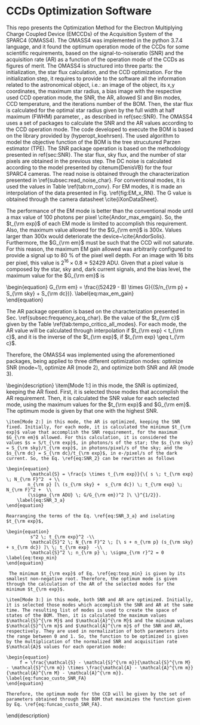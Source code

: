 # CCDs Optimization Software

This repo presents the Optimization Method for the Electron Multiplying Charge Coupled Device (EMCCDs) of the Acquisition System of the SPARC4 (OMASS4). The OMASS4 was implemented in the python 3.7.4 language, and it found the optimum operation mode of the CCDs for some scientific requirements, based on the signal-to-noiseratio (SNR) and the acquisition rate (AR) as a function of the operation mode of the CCDs as figures of merit. The OMASS4 is structured into three parts: the initialization, the star flux calculation, and the CCD optimization. For the initialization step, it requires to provide to the software all the information related to the astronomical object, i.e.: an image of the object, its x,y coordinates, the maximum star radius, a bias image with the respective used CCD operation mode, the SNR, the AR, allowed SI and Bin modes, CCD temperature, and the iterations number of the BOM. Then, the star flux is calculated for the optimal star radius given by the full width at half maximum (FWHM) parameter, , as described in ref{sec:SNR}. The OMASS4 uses a set of packages to calculate the SNR and the AR values according to the CCD operation mode. The code developed to execute the BOM is based on the library provided by (hyperopt_koehrsen). The used algorithm to model the objective function of the BOM is the tree strucutured Parzen estimator (TPE). The SNR package operation is based on the methodology presented in ref{sec:SNR}. The star flux, sky flux, and the number of star pixels are obtained in the previous step. The DC noise is calculated according to the model presented by citenum{DenisVB} for the four SPARC4 cameras. The read noise is obtained through the characterization presented in \ref{subsec:read_noise_char}. For conventional modes, it is used the values in Table \ref{tab:rn_conv}. For EM modes, it is made an interpolation of the data presented in Fig. \ref{fig:EM_x_RN}. The G value is obtained through the camera datasheet \cite{iXonDataSheet}.

The performance of the EM mode is better than the conventional mode until a max value of 100 photons per pixel \cite{Andor_max_emgain}. So, the $t_{\rm exp}$ of each EM mode is limited to accomplish this requirement. Also, the maximum value allowed for the $G_{\rm em}$ is 300x. Values larger than 300x would deteriorate the device~\cite{AndorSolis}. Furthermore, the $G_{\rm em}$ must be such that the CCD will not saturate. For this reason, the maximum EM gain allowed was arbitrarily configured to provide a signal up to 80 \% of the pixel well depth. For an image with 16 bits per pixel, this value is $2^{16} \times 0.8 \approx 52429$ ADU. Given that a pixel value is composed by the star, sky and, dark current signals, and the bias level, the maximum value for the $G_{\rm em}$ is

\begin{equation}
    G_{\rm em} = \frac{(52429 - B) \times G}{(S/n_{\rm p} + S_{\rm sky} + S_{\rm dc})}.
\label{eq:max_em_gain}    
\end{equation}

The AR package operation is based on the characterization presented in Sec. \ref{subsec:frequency_acq_char}. Be the value of the $t_{\rm c}$ given by the Table \ref{tab:tempo_critico_all_modes}. For each mode, the AR value will be calculated through interpolation if $t_{\rm exp} < t_{\rm c}$, and it is the inverse of the $t_{\rm exp}$, if $t_{\rm exp} \geq t_{\rm c}$.

Therefore, the OMASS4 was implemented using the aforementioned packages, being applied to three different optimization modes: optimize SNR (mode~1), optimize AR (mode 2), and optimize both SNR and AR (mode 3). 

\begin{description}
    \item[Mode 1:] in this mode, the SNR is optimized, keeping the AR fixed. First, it is selected those modes that accomplish the AR requirement. Then, it is calculated the SNR value for each selected mode, using the maximum values for the $t_{\rm exp}$ and $G_{\rm em}$. The optimum mode is given by that one with the highest SNR.
    
    \item[Mode 2:] in this mode, the AR is optimized, keeping the SNR fixed. Initially, for each mode, it is calculated the minimum $t_{\rm exp}$ value that accomplish the SNR requirement, for the maximum $G_{\rm em}$ allowed. For this calculation, it is considered the values $s = S/t_{\rm exp}$, in photons/s of the star; the $s_{\rm sky} = S_{\rm sky}/t_{\rm exp}$, in photons/pixel/s of the sky; and the $s_{\rm dc} = S_{\rm dc}/t_{\rm exp}$, in e-/pixel/s of the dark current. So, the Eq. \ref{eq:SNR_2} can be rewritten as follows
    
    \begin{equation}
             \mathcal{S} = \frac{s \times t_{\rm exp}}{\{ s \; t_{\rm exp} \; N_{\rm F}^2  + \\
            n_{\rm p} [\ (s_{\rm sky} +  s_{\rm dc}) \; t_{\rm exp} \; N_{\rm F}^2 +  \\
            (\sigma_{\rm ADU} \; G/G_{\rm em})^2 ]\ \}^{1/2}}.
        \label{eq:SNR_3_a}    
    \end{equation}    
      
    Rearranging the terms of the Eq. \ref{eq:SNR_3_a} and isolating $t_{\rm exp}$,
    
    \begin{equation}
             s^2 \; t_{\rm exp}^2 -\\
             \mathcal{S}^2 \; N_{\rm F}^2 \; [\ s + n_{\rm p} (s_{\rm sky} + s_{\rm dc}) ]\ \; t_{\rm exp}  -\\
             \mathcal{S}^2 \; n_{\rm p} \; \sigma_{\rm r}^2 = 0 
    \label{eq:texp_min}        
    \end{equation}
    
     The minimum $t_{\rm exp}$ of Eq. \ref{eq:texp_min} is given by its smallest non-negative root. Therefore, the optimum mode is given through the calculation of the AR of the selected modes for the minimum $t_{\rm exp}$.
    
    \item[Mode 3:] in this mode, both SNR and AR are optimized. Initially, it is selected those modes which accomplish the SNR and AR at the same time. The resulting list of modes is used to create the space of states of the BOM. Then, it is calculated the maximum values $\mathcal{S}^{\rm M}$ and $\mathcal{A}^{\rm M}$ and the minimum values $\mathcal{S}^{\rm m}$ and $\mathcal{A}^{\rm m}$ of the SNR and AR, respectively. They are used in normalization of both parameters into the range between 0 and 1. So, the function to be optimized is given by the multiplication of the normalized SNR and acquisition rate $\mathcal{A}$ values for each operation mode:
    
    \begin{equation}
         f = \frac{\mathcal{S} - \mathcal{S}^{\rm m}}{\mathcal{S}^{\rm M} - \mathcal{S}^{\rm m}} \times \frac{\mathcal{A} - \mathcal{A}^{\rm m}}{\mathcal{A}^{\rm M} - \mathcal{A}^{\rm m}}.
    \label{eq:funcao_custo_SNR_FA}        
    \end{equation}
    
    Therefore, the optimum mode for the CCD will be given by the set of parameters obtained through the BOM that maximizes the function given by Eq. \ref{eq:funcao_custo_SNR_FA}.
\end{description}


